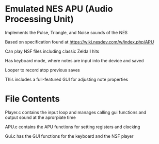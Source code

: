 # Emulated NES APU (Audio Processing Unit)

Implements the Pulse, Triangle, and Noise sounds of the NES

Based on specification found at https://wiki.nesdev.com/w/index.php/APU

Can play NSF files including classic Zelda I hits

Has keyboard mode, where notes are input into the device and saved

Looper to record atop previous saves

This includes a full-featured GUI for adjusting note properties
# File Contents

Player.c contains the input loop and manages calling gui functions and output sound at the aprorpiate time

APU.c contains the APU functions for setting registers and clocking

Gui.c has the GUI functions for the keyboard and the NSF player